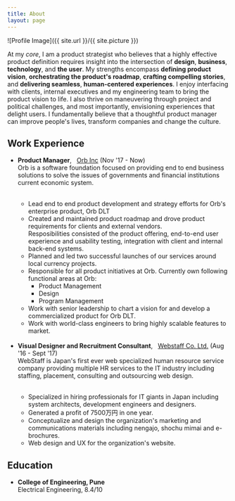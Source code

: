 ```yaml
---
title: About
layout: page
---
```

![Profile Image]({{ site.url }}/{{ site.picture }})

<p>At my <i>core</i>, I am a product strategist who believes that a highly effective product definition requires insight into the intersection of <b>design</b>, <b>business</b>, <b>technology</b>, and <b>the user</b>. My strengths encompass <b>defining product vision</b>, <b>orchestrating the product's roadmap</b>, <b>crafting compelling stories</b>, and <b>delivering seamless</b>, <b>human-centered experiences</b>. I enjoy interfacing with clients, internal executives and my engineering team to bring the product vision to life. I also thrive on maneuvering through project and political challenges, and most importantly, envisioning experiences that delight users. I fundamentally believe that a thoughtful product manager can improve people's lives, transform companies and change the culture. </p>

<h2>Work Experience</h2>

<ul class="skill-list">
	<li><b>Product Manager</b>, &nbsp; <a href="https://imagine-orb.com">Orb Inc</a> (Nov '17 - Now) <br> Orb is a software foundation focused on providing end to end business solutions to solve the issues of governments and financial institutions current economic system. 
	</li><br>
		<ul>
			<li>Lead end to end product development and strategy efforts for Orb's enterprise product, Orb DLT </li>
			<li>Created and maintained product roadmap and drove product requirements for clients and external vendors.<br>Resposibilities consisted of the product offering, end-to-end user experience and usability testing, integration with client and internal back-end systems.</li>
			<li>Planned and led two successful launches of our services around local currency projects.</li>
			<li>Responsible for all product initiatives at Orb. Currently own following functional areas at Orb:
				<ul>
					<li>Product Management</li>
					<li>Design</li>
					<li>Program Management</li>
				</ul>
			</li>
			<li>Work with senior leadership to chart a vision for and develop a commercialized product for Orb DLT.</li>
			<li>Work with world-class engineers to bring highly scalable features to market.</li>
		</ul><br>
	<li><b>Visual Designer and Recruitment Consultant</b>, &nbsp; <a href="https://www.webstaff.jp/">Webstaff Co. Ltd.</a> (Aug '16 - Sept '17) <br> WebStaff is Japan's first ever web specialized human resource service company providing multiple HR services to the IT industry including staffing, placement, consulting and outsourcing web design. </li><br>
		<ul>
			<li>Specialized in hiring professionals for IT giants in Japan including system architects, development engineers and designers.</li>
			<li>Generated a profit of 7500万円 in one year.
			</li>
			<li> Conceptualize and design the organization's marketing and communications materials including nengajo, shochu mimai and e-brochures.
			</li>
			<li> Web design and UX for the organization's website.
			</li>
		</ul>
</ul>

<h2>Education</h2>

<ul>
	<li><b>College of Engineering, Pune </b><br>Electrical Engineering, 8.4/10 </li>
</ul>
